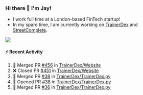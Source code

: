 ### Hi there 👋 I'm Jay!
* I work full time at a London-based FinTech startup!
* In my spare time, I am currently working on [TrainerDex](https://www.github.com/TrainerDex) and [StreetComplete](https://github.com/streetcomplete/StreetComplete).

[<img src="https://github-readme-stats.vercel.app/api/wakatime?username=TurnrDev&layout=compact&custom_title=Last 7 Days Language Breakdown" />](https://wakatime.com/@TurnrDev)  

#### :zap: Recent Activity
<!--START_SECTION:activity-->
1. 🎉 Merged PR [#456](https://github.com/TrainerDex/Website/pull/456) in [TrainerDex/Website](https://github.com/TrainerDex/Website)
2. ❌ Closed PR [#451](https://github.com/TrainerDex/Website/pull/451) in [TrainerDex/Website](https://github.com/TrainerDex/Website)
3. 🎉 Merged PR [#38](https://github.com/TrainerDex/TrainerDex.py/pull/38) in [TrainerDex/TrainerDex.py](https://github.com/TrainerDex/TrainerDex.py)
4. 💪 Opened PR [#38](https://github.com/TrainerDex/TrainerDex.py/pull/38) in [TrainerDex/TrainerDex.py](https://github.com/TrainerDex/TrainerDex.py)
5. 🎉 Merged PR [#36](https://github.com/TrainerDex/TrainerDex.py/pull/36) in [TrainerDex/TrainerDex.py](https://github.com/TrainerDex/TrainerDex.py)
<!--END_SECTION:activity-->
